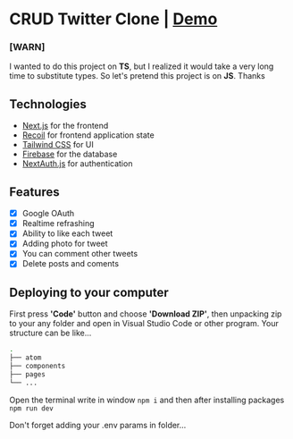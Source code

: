 # CRUD Twitter Clone | [Demo](https://twitter-next-js-billinovik.vercel.app/)

### [WARN]
I wanted to do this project on **TS**, but I realized it would take a very long time to substitute types. So let's pretend this project is on **JS**. Thanks

## Technologies

- [Next.js](https://nextjs.org/) for the frontend
- [Recoil](https://recoiljs.org/) for frontend application state
- [Tailwind CSS](https://tailwindcss.com/) for UI
- [Firebase](https://firebase.google.com/) for the database
- [NextAuth.js](https://next-auth.js.org/) for authentication

## Features

- [x] Google OAuth
- [x] Realtime refrashing
- [x] Ability to like each tweet
- [x] Adding photo for tweet
- [x] You can comment other tweets
- [x] Delete posts and coments

## Deploying to your computer

First press **'Code'** button and choose **'Download ZIP'**, then unpacking zip to your any folder and open in Visual Studio Code or other program.
Your structure can be like...

```bash
. 
├── atom
├── components
├── pages
└── ...
```

Open the terminal write in window `npm i` and then after installing packages `npm run dev` 

Don't forget adding your .env params in folder...
